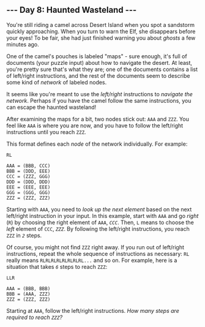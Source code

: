 ## \-\-- Day 8: Haunted Wasteland \-\--

You\'re still riding a camel across Desert Island when you spot a
sandstorm quickly approaching. When you turn to warn the Elf, she
disappears before your eyes! To be fair, she had just finished warning
you about *ghosts* a few minutes ago.

One of the camel\'s pouches is labeled \"maps\" - sure enough, it\'s
full of documents (your puzzle input) about how to navigate the desert.
At least, you\'re pretty sure that\'s what they are; one of the
documents contains a list of left/right instructions, and the rest of
the documents seem to describe some kind of *network* of labeled nodes.

It seems like you\'re meant to use the *left/right* instructions to
*navigate the network*. Perhaps if you have the camel follow the same
instructions, you can escape the haunted wasteland!

After examining the maps for a bit, two nodes stick out: `AAA` and
`ZZZ`. You feel like `AAA` is where you are now, and you have to follow
the left/right instructions until you reach `ZZZ`.

This format defines each *node* of the network individually. For
example:

    RL

    AAA = (BBB, CCC)
    BBB = (DDD, EEE)
    CCC = (ZZZ, GGG)
    DDD = (DDD, DDD)
    EEE = (EEE, EEE)
    GGG = (GGG, GGG)
    ZZZ = (ZZZ, ZZZ)

Starting with `AAA`, you need to *look up the next element* based on the
next left/right instruction in your input. In this example, start with
`AAA` and go *right* (`R`) by choosing the right element of `AAA`,
*`CCC`*. Then, `L` means to choose the *left* element of `CCC`, *`ZZZ`*.
By following the left/right instructions, you reach `ZZZ` in *`2`*
steps.

Of course, you might not find `ZZZ` right away. If you run out of
left/right instructions, repeat the whole sequence of instructions as
necessary: `RL` really means `RLRLRLRLRLRLRLRL...` and so on. For
example, here is a situation that takes *`6`* steps to reach `ZZZ`:

    LLR

    AAA = (BBB, BBB)
    BBB = (AAA, ZZZ)
    ZZZ = (ZZZ, ZZZ)

Starting at `AAA`, follow the left/right instructions. *How many steps
are required to reach `ZZZ`?*
